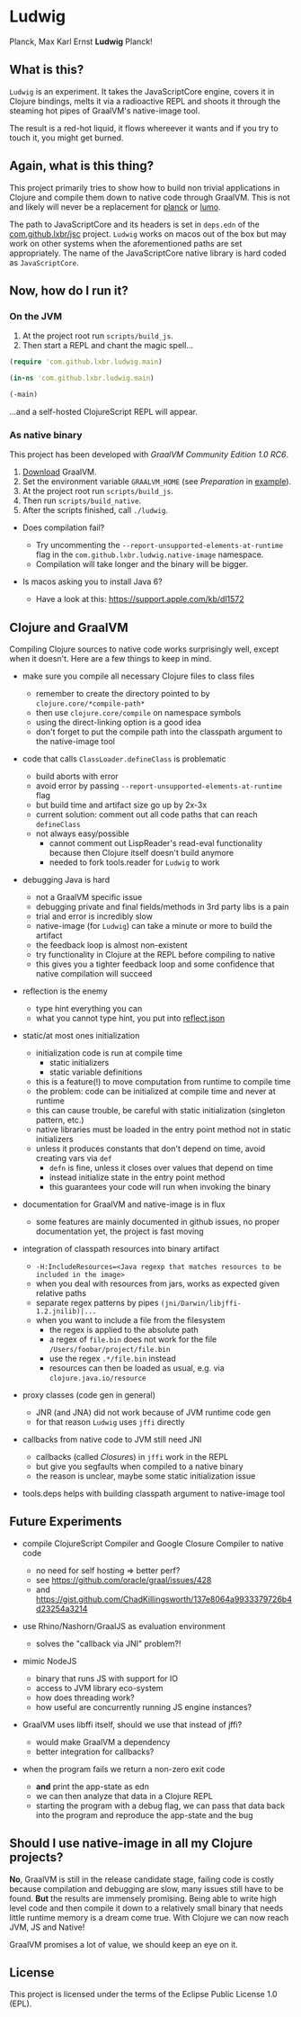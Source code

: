 # Ludwig

Planck, Max Karl Ernst **Ludwig** Planck!

## What is this?

`Ludwig` is an experiment. It takes the JavaScriptCore engine, covers it in
Clojure bindings, melts it via a radioactive REPL and shoots it
through the steaming hot pipes of GraalVM's native-image tool.

The result is a red-hot liquid, it flows whereever it wants and if you
try to touch it, you might get burned.

## Again, what is this thing?

This project primarily tries to show how to build non trivial applications
in Clojure and compile them down to native code through GraalVM. This is
not and likely will never be a replacement for
[planck](https://github.com/planck-repl/planck) or 
[lumo](https://github.com/anmonteiro/lumo).

The path to JavaScriptCore and its headers is set in `deps.edn` of the
[com.github.lxbr/jsc](https://github.com/lxbr/jsc)
project. `Ludwig` works on macos out of the box
but may work on other systems when the aforementioned paths are set appropriately.
The name of the JavaScriptCore native library is hard coded as `JavaScriptCore`.

## Now, how do I run it?

### On the JVM

1. At the project root run `scripts/build_js`.
2. Then start a REPL and chant the magic spell...

```clojure
(require 'com.github.lxbr.ludwig.main)

(in-ns 'com.github.lxbr.ludwig.main)

(-main)
```

...and a self-hosted ClojureScript REPL will appear.

### As native binary

This project has been developed with *GraalVM Community Edition 1.0 RC6*.

1. [Download](https://www.graalvm.org/downloads/) GraalVM.
2. Set the environment variable `GRAALVM_HOME` (see *Preparation* in [example](https://www.graalvm.org/docs/examples/java-simple-stream-benchmark/)).
3. At the project root run `scripts/build_js`.
4. Then run `scripts/build_native`.
5. After the scripts finished, call `./ludwig`.

* Does compilation fail?
  * Try uncommenting the `--report-unsupported-elements-at-runtime` flag in the `com.github.lxbr.ludwig.native-image` namespace.
  * Compilation will take longer and the binary will be bigger.

* Is macos asking you to install Java 6?
  * Have a look at this: https://support.apple.com/kb/dl1572

## Clojure and GraalVM

Compiling Clojure sources to native code works surprisingly well,
except when it doesn't. Here are a few things to keep in mind.

* make sure you compile all necessary Clojure files to class files
  * remember to create the directory pointed to by `clojure.core/*compile-path*`
  * then use `clojure.core/compile` on namespace symbols
  * using the direct-linking option is a good idea
  * don't forget to put the compile path into the classpath argument to 
	the native-image tool

* code that calls `ClassLoader.defineClass` is problematic
  * build aborts with error
  * avoid error by passing `--report-unsupported-elements-at-runtime` flag
  * but build time and artifact size go up by 2x-3x
  * current solution: comment out all code paths that can reach `defineClass`
  * not always easy/possible
	* cannot comment out LispReader's read-eval functionality
	  because then Clojure itself doesn't build anymore
    * needed to fork tools.reader for `Ludwig` to work

* debugging Java is hard
  * not a GraalVM specific issue
  * debugging private and final fields/methods in 3rd party libs is a pain
  * trial and error is incredibly slow
  * native-image (for `Ludwig`) can take a minute or more to build the artifact
  * the feedback loop is almost non-existent
  * try functionality in Clojure at the REPL before compiling to native
  * this gives you a tighter feedback loop and some confidence that native
	compilation will succeed
  
* reflection is the enemy
  * type hint everything you can
  * what you cannot type hint, you put into [reflect.json](https://github.com/oracle/graal/blob/master/substratevm/REFLECTION.md)
  
* static/at most ones initialization
  * initialization code is run at compile time
	* static initializers
	* static variable definitions
  * this is a feature(!) to move computation from runtime to compile time
  * the problem: code can be initialized at compile time and never at runtime
  * this can cause trouble, be careful with static initialization (singleton pattern, etc.)
  * native libraries must be loaded in the entry point method not in static initializers
  * unless it produces constants that don't depend on time, avoid creating vars via `def`
	* `defn` is fine, unless it closes over values that depend on time
	* instead initialize state in the entry point method
	* this guarantees your code will run when invoking the binary

* documentation for GraalVM and native-image is in flux
  * some features are mainly documented in github issues,
    no proper documentation yet, the project is fast moving

* integration of classpath resources into binary artifact
  * `-H:IncludeResources=<Java regexp that matches resources to be included in the image>`
  * when you deal with resources from jars, works as expected given relative paths
  * separate regex patterns by pipes `(jni/Darwin/libjffi-1.2.jnilib)|...`
  * when you want to include a file from the filesystem
	* the regex is applied to the absolute path
	* a regex of `file.bin` does not work for the file `/Users/foobar/project/file.bin`
	* use the regex `.*/file.bin` instead
	* resources can then be loaded as usual, e.g. via `clojure.java.io/resource`

* proxy classes (code gen in general)
  * JNR (and JNA) did not work because of JVM runtime code gen
  * for that reason `Ludwig` uses `jffi` directly

* callbacks from native code to JVM still need JNI
  * callbacks (called *Closure*s) in `jffi` work in the REPL
  * but give you segfaults when compiled to a native binary
  * the reason is unclear, maybe some static initialization issue

* tools.deps helps with building classpath argument to native-image tool

## Future Experiments

* compile ClojureScript Compiler and Google Closure Compiler to native code
  * no need for self hosting => better perf?
  * see https://github.com/oracle/graal/issues/428
  * and https://gist.github.com/ChadKillingsworth/137e8064a9933379726b4d23254a3214

* use Rhino/Nashorn/GraalJS as evaluation environment
  * solves the "callback via JNI" problem?!
  
* mimic NodeJS
  * binary that runs JS with support for IO
  * access to JVM library eco-system
  * how does threading work?
  * how useful are concurrently running JS engine instances?
  
* GraalVM uses libffi itself, should we use that instead of jffi?
  * would make GraalVM a dependency
  * better integration for callbacks?
  
* when the program fails we return a non-zero exit code
  * **and** print the app-state as edn
  * we can then analyze that data in a Clojure REPL
  * starting the program with a debug flag, we can pass that data back into the program
    and reproduce the app-state and the bug

## Should I use native-image in all my Clojure projects?
  
**No**, GraalVM is still in the release candidate stage, failing code is costly
because compilation and debugging are slow, many issues still have to be found.
**But** the results are immensely promising. Being able to write high level code
and then compile it down to a relatively small binary that needs little runtime memory
is a dream come true. With Clojure we can now reach JVM, JS and Native!

GraalVM promises a lot of value, we should keep an eye on it.

## License

This project is licensed under the terms of the Eclipse Public License 1.0 (EPL).
